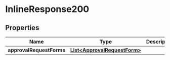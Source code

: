 

# InlineResponse200

## Properties

Name | Type | Description | Notes
------------ | ------------- | ------------- | -------------
**approvalRequestForms** | [**List&lt;ApprovalRequestForm&gt;**](ApprovalRequestForm.md) |  | 



